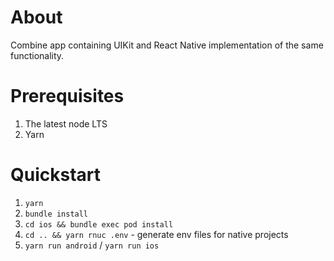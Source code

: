 # About

Combine app containing UIKit and React Native implementation of the same functionality.

# Prerequisites

1. The latest node LTS
2. Yarn

# Quickstart

1. `yarn`
2. `bundle install`
3. `cd ios && bundle exec pod install`
4. `cd .. && yarn rnuc .env` - generate env files for native projects
5. `yarn run android` / `yarn run ios`
